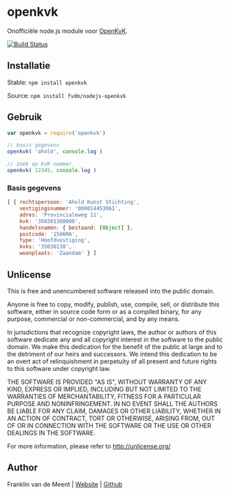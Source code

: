 openkvk
=======

Onofficiële node.js module voor [OpenKvK](http://openkvk.nl/).

[![Build Status](https://travis-ci.org/fvdm/nodejs-openkvk.svg?branch=master)](https://travis-ci.org/fvdm/nodejs-openkvk)


Installatie
-----------

Stable: `npm install openkvk`

Source: `npm install fvdm/nodejs-openkvk`


Gebruik
-------

```js
var openkvk = require('openkvk')

// basis gegevens
openkvk( 'ahold', console.log )

// zoek op KvK nummer
openkvk( 12345, console.log )
```


### Basis gegevens

```js
[ { rechtspersoon: 'Ahold Kunst Stichting',
    vestigingsnummer: '000014453061',
    adres: 'Provincialeweg 11',
    kvk: '350301380000',
    handelsnamen: { bestaand: [Object] },
    postcode: '1506MA',
    type: 'Hoofdvestiging',
    kvks: '35030138',
    woonplaats: 'Zaandam' } ]
```


Unlicense
---------

This is free and unencumbered software released into the public domain.

Anyone is free to copy, modify, publish, use, compile, sell, or
distribute this software, either in source code form or as a compiled
binary, for any purpose, commercial or non-commercial, and by any
means.

In jurisdictions that recognize copyright laws, the author or authors
of this software dedicate any and all copyright interest in the
software to the public domain. We make this dedication for the benefit
of the public at large and to the detriment of our heirs and
successors. We intend this dedication to be an overt act of
relinquishment in perpetuity of all present and future rights to this
software under copyright law.

THE SOFTWARE IS PROVIDED "AS IS", WITHOUT WARRANTY OF ANY KIND,
EXPRESS OR IMPLIED, INCLUDING BUT NOT LIMITED TO THE WARRANTIES OF
MERCHANTABILITY, FITNESS FOR A PARTICULAR PURPOSE AND NONINFRINGEMENT.
IN NO EVENT SHALL THE AUTHORS BE LIABLE FOR ANY CLAIM, DAMAGES OR
OTHER LIABILITY, WHETHER IN AN ACTION OF CONTRACT, TORT OR OTHERWISE,
ARISING FROM, OUT OF OR IN CONNECTION WITH THE SOFTWARE OR THE USE OR
OTHER DEALINGS IN THE SOFTWARE.

For more information, please refer to <http://unlicense.org/>


Author
------

Franklin van de Meent
| [Website](https://frankl.in)
| [Github](https://github.com/fvdm)
